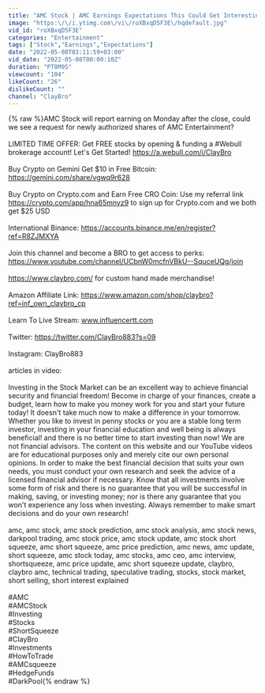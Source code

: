 ```yaml
---
title: "AMC Stock | AMC Earnings Expectations This Could Get Interesting!"
image: "https:\/\/i.ytimg.com\/vi\/roXBxqD5F3E\/hqdefault.jpg"
vid_id: "roXBxqD5F3E"
categories: "Entertainment"
tags: ["Stock","Earnings","Expectations"]
date: "2022-05-08T03:11:59+03:00"
vid_date: "2022-05-08T00:00:10Z"
duration: "PT8M9S"
viewcount: "104"
likeCount: "26"
dislikeCount: ""
channel: "ClayBro"
---
```

{% raw %}AMC Stock will report earning on Monday after the close, could we see a request for newly authorized shares of AMC Entertainment?<br /><br />LIMITED TIME OFFER: Get  FREE stocks by opening &amp; funding a #Webull brokerage account! Let's Get Started! <a rel="nofollow" target="blank" href="https://a.webull.com/i/ClayBro">https://a.webull.com/i/ClayBro</a><br /><br />Buy Crypto on Gemini Get $10 in Free Bitcoin: <a rel="nofollow" target="blank" href="https://gemini.com/share/vgwq9r628">https://gemini.com/share/vgwq9r628</a><br /><br />Buy Crypto on Crypto.com and Earn Free CRO Coin: Use my referral link <a rel="nofollow" target="blank" href="https://crypto.com/app/hna65mnyz9">https://crypto.com/app/hna65mnyz9</a> to sign up for Crypto.com and we both get $25 USD<br /><br />International Binance: <a rel="nofollow" target="blank" href="https://accounts.binance.me/en/register?ref=R8ZJMXYA">https://accounts.binance.me/en/register?ref=R8ZJMXYA</a><br /><br />Join this channel and become a BRO to get access to perks:<br /><a rel="nofollow" target="blank" href="https://www.youtube.com/channel/UCbnW0mcfnVBkU--SquceUQg/join">https://www.youtube.com/channel/UCbnW0mcfnVBkU--SquceUQg/join</a><br /><br /><a rel="nofollow" target="blank" href="https://www.claybro.com/">https://www.claybro.com/</a> for custom hand made merchandise!<br /><br />Amazon Affiliate Link: <a rel="nofollow" target="blank" href="https://www.amazon.com/shop/claybro?ref=inf_own_claybro_cp">https://www.amazon.com/shop/claybro?ref=inf_own_claybro_cp</a><br /><br />Learn To Live Stream: www.influencertt.com<br /><br />Twitter: <a rel="nofollow" target="blank" href="https://twitter.com/ClayBro883?s=09">https://twitter.com/ClayBro883?s=09</a><br /><br />Instagram: ClayBro883<br /><br />articles in video:<br /><br />Investing in the Stock Market can be an excellent way to achieve financial security and financial freedom! Become in charge of your finances, create a budget, learn how to make you money work for you and start your future today! It doesn't take much now to make a difference in your tomorrow. Whether you like to invest in penny stocks or you are a stable long term investor, investing in your financial education and well being is always beneficial! and there is no better time to start investing than now! We are not financial advisors. The content on this website and our YouTube videos are for educational purposes only and merely cite our own personal opinions. In order to make the best financial decision that suits your own needs, you must conduct your own research and seek the advice of a licensed financial advisor if necessary. Know that all investments involve some form of risk and there is no guarantee that you will be successful in making, saving, or investing money; nor is there any guarantee that you won't experience any loss when investing. Always remember to make smart decisions and do your own research!<br /><br />amc, amc stock, amc stock prediction, amc stock analysis, amc stock news, darkpool trading, amc stock price, amc stock update, amc stock short squeeze, amc short squeeze, amc price prediction,  amc news, amc update, short squeeze, amc stock today, amc stocks, amc ceo, amc interview, shortsqueeze, amc price update, amc short squeeze update, claybro, claybro amc, technical trading, speculative trading, stocks, stock market, short selling, short interest explained<br /><br />#AMC<br />#AMCStock<br />#Investing<br />#Stocks<br />#ShortSqueeze<br />#ClayBro<br />#Investments<br />#HowToTrade<br />#AMCsqueeze<br />#HedgeFunds<br />#DarkPool{% endraw %}
